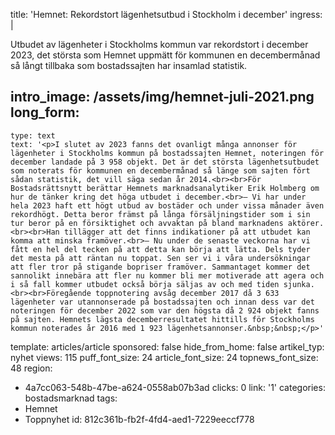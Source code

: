 title: 'Hemnet: Rekordstort lägenhetsutbud i Stockholm i december'
ingress: |
  <p>Utbudet av lägenheter i Stockholms kommun var rekordstort i december 2023, det största som Hemnet uppmätt för kommunen en decembermånad så långt tillbaka som bostadssajten har insamlad statistik.
  </p>
  
intro_image: /assets/img/hemnet-juli-2021.png
long_form:
  -
    type: text
    text: '<p>I slutet av 2023 fanns det ovanligt många annonser för lägenheter i Stockholms kommun på bostadssajten Hemnet, noteringen för december landade på 3 958 objekt. Det är det största lägenhetsutbudet som noterats för kommunen en decembermånad så länge som sajten fört sådan statistik, det vill säga sedan år 2014.<br><br>För Bostadsrättsnytt berättar Hemnets marknadsanalytiker Erik Holmberg om hur de tänker kring det höga utbudet i december.<br>– Vi har under hela 2023 haft ett högt utbud av bostäder och under vissa månader även rekordhögt. Detta beror främst på långa försäljningstider som i sin tur beror på en försiktighet och avvaktan på bland marknadens aktörer. <br><br>Han tillägger att det finns indikationer på att utbudet kan komma att minska framöver.<br>– Nu under de senaste veckorna har vi fått en hel del tecken på att detta kan börja att lätta. Dels tyder det mesta på att räntan nu toppat. Sen ser vi i våra undersökningar att fler tror på stigande bopriser framöver. Sammantaget kommer det sannolikt innebära att fler nu kommer bli mer motiverade att agera och i så fall kommer utbudet också börja säljas av och med tiden sjunka.<br><br>Föregående toppnotering avsåg december 2017 då 3 633 lägenheter var utannonserade på bostadssajten och innan dess var det noteringen för december 2022 som var den högsta då 2 924 objekt fanns på sajten. Hemnets lägsta decemberresultatet hittills för Stockholms kommun noterades år 2016 med 1 923 lägenhetsannonser.&nbsp;&nbsp;</p>'
template: articles/article
sponsored: false
hide_from_home: false
artikel_typ: nyhet
views: 115
puff_font_size: 24
article_font_size: 24
topnews_font_size: 48
region:
  - 4a7cc063-548b-47be-a624-0558ab07b3ad
clicks: 0
link: '1'
categories: bostadsmarknad
tags:
  - Hemnet
  - Toppnyhet
id: 812c361b-fb2f-4fd4-aed1-7229eeccf778
